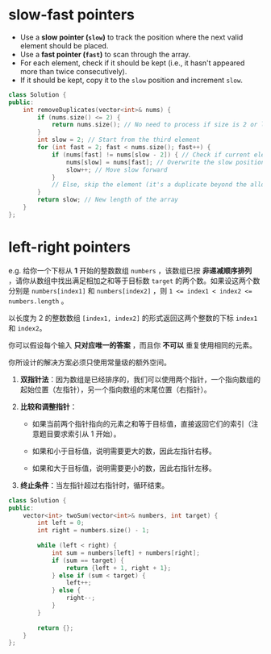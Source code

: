 # slow-fast pointers
- Use a **slow pointer (`slow`)** to track the position where the next valid element should be placed.
- Use a **fast pointer (`fast`)** to scan through the array.
- For each element, check if it should be kept (i.e., it hasn't appeared more than twice consecutively).
- If it should be kept, copy it to the `slow` position and increment `slow`.

```cpp
class Solution {
public:
    int removeDuplicates(vector<int>& nums) {
        if (nums.size() <= 2) {
            return nums.size(); // No need to process if size is 2 or less
        }
        int slow = 2; // Start from the third element
        for (int fast = 2; fast < nums.size(); fast++) {
            if (nums[fast] != nums[slow - 2]) { // Check if current element can be kept
                nums[slow] = nums[fast]; // Overwrite the slow position
                slow++; // Move slow forward
            }
            // Else, skip the element (it's a duplicate beyond the allowed two)
        }
        return slow; // New length of the array
    }
};
```

# left-right pointers
e.g.
给你一个下标从 **1** 开始的整数数组 `numbers` ，该数组已按 **非递减顺序排列**  ，请你从数组中找出满足相加之和等于目标数 `target` 的两个数。如果设这两个数分别是 `numbers[index1]` 和 `numbers[index2]` ，则 `1 <= index1 < index2 <= numbers.length` 。

以长度为 2 的整数数组 `[index1, index2]` 的形式返回这两个整数的下标 `index1` 和 `index2`。

你可以假设每个输入 **只对应唯一的答案** ，而且你 **不可以** 重复使用相同的元素。

你所设计的解决方案必须只使用常量级的额外空间。

1. **双指针法**：因为数组是已经排序的，我们可以使用两个指针，一个指向数组的起始位置（左指针），另一个指向数组的末尾位置（右指针）。
    
2. **比较和调整指针**：
    
    - 如果当前两个指针指向的元素之和等于目标值，直接返回它们的索引（注意题目要求索引从 1 开始）。
        
    - 如果和小于目标值，说明需要更大的数，因此左指针右移。
        
    - 如果和大于目标值，说明需要更小的数，因此右指针左移。
        
3. **终止条件**：当左指针超过右指针时，循环结束。
```cpp
class Solution {
public:
    vector<int> twoSum(vector<int>& numbers, int target) {
        int left = 0;
        int right = numbers.size() - 1;
        
        while (left < right) {
            int sum = numbers[left] + numbers[right];
            if (sum == target) {
                return {left + 1, right + 1};
            } else if (sum < target) {
                left++;
            } else {
                right--;
            }
        }
        
        return {};
    }
};
```

